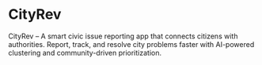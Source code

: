 # CityRev
CityRev – A smart civic issue reporting app that connects citizens with authorities. Report, track, and resolve city problems faster with AI-powered clustering and community-driven prioritization.
